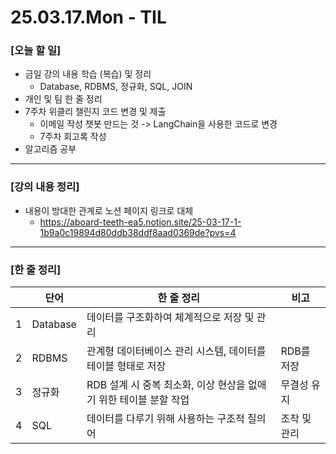 # 25.03.17.Mon - TIL

### [오늘 할 일]

- 금일 강의 내용 학습 (복습) 및 정리
     - Database, RDBMS, 정규화, SQL, JOIN
- 개인 및 팀 한 줄 정리
- 7주차 위클리 챌린지 코드 변경 및 제출
     - 이메일 작성 챗봇 만드는 것 -> LangChain을 사용한 코드로 변경
     - 7주차 회고록 작성
- 알고리즘 공부

---

### [강의 내용 정리]

- 내용이 방대한 관계로 노션 페이지 링크로 대체
     - https://aboard-teeth-ea5.notion.site/25-03-17-1-1b9a0c19894d80ddb38ddf8aad0369de?pvs=4

---

### [한 줄 정리]

|  | 단어 | 한 줄 정리 | 비고 |
| --- | --- | --- | --- |
| 1 | Database | 데이터를 구조화하여 체계적으로 저장 및 관리 |  |
| 2 | RDBMS | 관계형 데이터베이스 관리 시스템, 데이터를 테이블 형태로 저장 | RDB를 저장 | 
| 3 | 정규화 | RDB 설계 시 중복 최소화, 이상 현상을 없애기 위한 테이블 분할 작업 | 무결성 유지 |
| 4 | SQL | 데이터를 다루기 위해 사용하는 구조적 질의어 | 조작 및 관리 |
